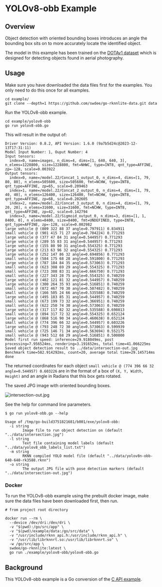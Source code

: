 # YOLOv8-obb Example

## Overview

Object detection with oriented bounding boxes introduces an angle the bounding box
sits on to more accurately locate the identified object.

The model in this example has been trained on the 
[DOTAv1 dataset](https://captain-whu.github.io/DOTA/index.html) 
which is designed for detecting objects found in aerial photography.


## Usage

Make sure you have downloaded the data files first for the examples.
You only need to do this once for all examples.

```
cd example/
git clone --depth=1 https://github.com/swdee/go-rknnlite-data.git data
```

Run the YOLOv8-obb example.
```
cd example/yolov8-obb
go run yolov8-obb.go
```

This will result in the output of:
```
Driver Version: 0.8.2, API Version: 1.6.0 (9a7b5d24c@2023-12-13T17:31:11)
Model Input Number: 1, Ouput Number: 4
Input tensors:
  index=0, name=images, n_dims=4, dims=[1, 640, 640, 3], n_elems=1228800, size=1228800, fmt=NHWC, type=INT8, qnt_type=AFFINE, zp=-128, scale=0.003922
Output tensors:
  index=0, name=/model.22/Concat_1_output_0, n_dims=4, dims=[1, 79, 80, 80], n_elems=505600, size=505600, fmt=NCHW, type=INT8, qnt_type=AFFINE, zp=65, scale=0.209463
  index=1, name=/model.22/Concat_2_output_0, n_dims=4, dims=[1, 79, 40, 40], n_elems=126400, size=126400, fmt=NCHW, type=INT8, qnt_type=AFFINE, zp=68, scale=0.202605
  index=2, name=/model.22/Concat_3_output_0, n_dims=4, dims=[1, 79, 20, 20], n_elems=31600, size=31600, fmt=NCHW, type=INT8, qnt_type=AFFINE, zp=42, scale=0.142794
  index=3, name=/model.22/Sigmoid_output_0, n_dims=3, dims=[1, 1, 8400, 0], n_elems=8400, size=8400, fmt=UNDEFINED, type=INT8, qnt_type=AFFINE, zp=-128, scale=0.002982
large vehicle @ (809 322 88 37 angle=0.797911) 0.834911
small vehicle @ (901 415 71 27 angle=0.704224) 0.771293
large vehicle @ (377 47 84 31 angle=0.544957) 0.771293
large vehicle @ (289 55 83 31 angle=0.544957) 0.771293
large vehicle @ (155 80 90 31 angle=0.554325) 0.771293
large vehicle @ (213 63 96 32 angle=0.554325) 0.771293
large vehicle @ (252 147 86 32 angle=0.694856) 0.771293
small vehicle @ (584 175 68 28 angle=0.591800) 0.771293
large vehicle @ (787 184 84 35 angle=0.573063) 0.771293
small vehicle @ (623 308 69 29 angle=0.554325) 0.771293
small vehicle @ (723 308 83 31 angle=0.666750) 0.771293
small vehicle @ (227 343 28 75 angle=0.554325) 0.740259
large vehicle @ (402 121 81 32 angle=0.544957) 0.740259
large vehicle @ (300 264 35 93 angle=0.516851) 0.740259
small vehicle @ (872 467 70 30 angle=0.507482) 0.740259
small vehicle @ (166 505 24 66 angle=0.535588) 0.740259
large vehicle @ (495 183 85 31 angle=0.544957) 0.740259
small vehicle @ (673 199 73 32 angle=0.366951) 0.740259
small vehicle @ (622 250 74 30 angle=0.573063) 0.740259
large vehicle @ (317 117 82 32 angle=0.535588) 0.698013
small vehicle @ (894 317 72 32 angle=0.554325) 0.652124
large vehicle @ (868 516 90 34 angle=0.460638) 0.652124
small vehicle @ (774 396 66 32 angle=0.544957) 0.603226
large vehicle @ (793 248 72 30 angle=0.573063) 0.599939
small vehicle @ (725 146 71 34 angle=0.563694) 0.552175
small vehicle @ (943 512 68 29 angle=0.516851) 0.500000
Model first run speed: inference=29.918049ms, post processing=7.956524ms, rendering=3.191652ms, total time=41.066225ms
Saved object detection result to ../data/intersection-out.jpg
Benchmark time=582.914292ms, count=20, average total time=29.145714ms
done
```

The returned coordinates for each object `small vehicle @ (774 396 66 32 angle=0.544957) 0.603226` are 
in the format of a box of `(X, Y, Width, Height)` and an angle in Radians that this box gets rotated.

The saved JPG image with oriented bounding boxes.

![intersection-out.jpg](intersection-out.jpg)


See the help for command line parameters.
```
$ go run yolov8-obb.go --help

Usage of /tmp/go-build3751821681/b001/exe/yolov8-obb:
  -i string
        Image file to run object detection on (default "../data/intersection.jpg")
  -l string
        Text file containing model labels (default "../data/yolov8_obb_labels_list.txt")
  -m string
        RKNN compiled YOLO model file (default "../data/yolov8n-obb-640-640-rk3588.rknn")
  -o string
        The output JPG file with pose detection markers (default "../data/intersection-out.jpg")
```


### Docker

To run the YOLOv8-obb example using the prebuilt docker image, make sure the data files have been downloaded first,
then run.
```
# from project root directory

docker run --rm \
  --device /dev/dri:/dev/dri \
  -v "$(pwd):/go/src/app" \
  -v "$(pwd)/example/data:/go/src/data" \
  -v "/usr/include/rknn_api.h:/usr/include/rknn_api.h" \
  -v "/usr/lib/librknnrt.so:/usr/lib/librknnrt.so" \
  -w /go/src/app \
  swdee/go-rknnlite:latest \
  go run ./example/yolov8-obb/yolov8-obb.go
```



## Background

This YOLOv8-obb example is a Go conversion of the [C API example](https://github.com/airockchip/rknn_model_zoo/blob/main/examples/yolov8_obb/cpp/main.cc).

